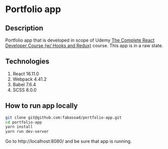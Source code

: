 # Portfolio app
## Description
Portfolio app that is developed in scope of Udemy [The Complete React Developer Course (w/ Hooks and Redux)](https://www.udemy.com/course/react-2nd-edition/) course. This app is in a raw state.
## Technologies
1. React 16.11.0
2. Webpack 4.41.2
3. Babel 7.6.4
4. SCSS 8.0.0
## How to run app locally
```bash
git clone git@github.com:fabasoad/portfolio-app.git
cd portfolio-app
yarn install
yarn run dev-server
```
Go to http://localhost:8080/ and be sure that app is running.